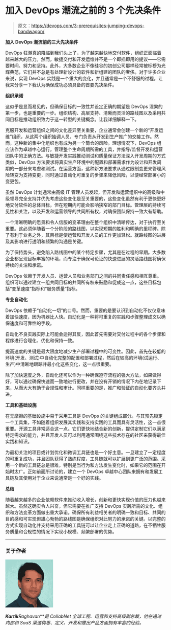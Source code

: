 # 加入 DevOps 潮流之前的 3 个先决条件

> 原文：<https://devops.com/3-prerequisites-jumping-devops-bandwagon/>

**加入 DevOps 潮流前的三大先决条件**

DevOps 狂潮真的降临到我们头上了，为了越来越快地交付软件，组织正面临着越来越大的压力。然而，敏捷交付和开发运维并不是一个即插即用的提议——它需要时间、努力和坚持。此外，大多数企业不像硅谷的初创公司那样经常被标榜为光辉典范，它们并不总是有处理新设计的软件和新组建的团队的奢侈。对于许多企业来说，实现 DevOps 实践是一个重大的变化，并且通常是一个不舒服的过程。让我来分享一下我认为确保成功必须具备的首要先决条件。

**组织承诺**

这似乎是显而易见的，但确保目标的一致性并设定正确的期望是 DevOps 涅槃的第一步，也是重要的一步。组织结构、高层支持、清晰而灵活的路线图以及采用共同目标是推动组织致力于这一转型的关键概念。让我详细解释一下。

克服开发和运营组织之间的文化差异至关重要，企业通常会创建一个新的“开发运维”组织，从这两个组织抽调人员，专门负责从开发到生产推广的交接工作。然而，这种新的集中化组织也有成为另一个筒仓的风险。理想情况下，DevOps 组应该作为卓越中心运行，管理整个生命周期所需的工具，并指导/监督开发和运营团队中的正确方法。与敏捷开发实践推动测试和质量保证方法深入开发周期的方式类似，DevOps 方法要求将真实生产环境中的配置和部署需求作为设计和开发周期的一部分来考虑和测试。在运营方面，这种新方法要求从通过限制变更来管理风险转变为支持变更，同时通过自动化可重复的步骤来降低风险，以便经常部署小的变更包。

虽然 DevOps 计划通常由高级 IT 管理人员发起，但开发和运营组织中的高级和中级领导完全支持并优先考虑这些变化是至关重要的，这些变化虽然有利于更快更好地交付软件的总体目标，但在短期内可能会影响狭窄的部门目标。管理层的持续可见性和关注，以及开发和运营领导的共同所有权，对确保团队保持一致大有帮助。

一个清晰明确的愿景和令人信服的变革理由在整个组织中清晰传达，对于执行至关重要。这必须伴随着一个分阶段的路线图，以实现短期的胜利和明确的里程碑。除了有利于业务之外，其目标是使运营和开发人员的工作更加轻松。就路线图的进展及其影响进行透明和频繁的沟通是关键。

为了保持势头，避免陷入路线图中的某个特定步骤，尤其是在过程的早期。大多数企业都呈现目标丰富的环境，而专注于确保可论证的快速进展的灵活路线图将确保持续的关注和承诺。

DevOps 依赖于开发人员、运营人员和业务部门之间的共同责任感和相互尊重。组织可以通过建立一组共同目标的共同所有权来鼓励和促成这一点，这些目标包括“变革速度”指标和“服务质量”指标。

**专业自动化**

DevOps 依赖于“自动化一切”的口号。然而，重要的是要认识到自动化不仅仅意味着加快速度，因为机器比人快。自动化是一种将可重复的实践和步骤整理成文以确保速度和可靠性的手段。

自动化不良实践实际上可能会适得其反，因此首先需要对交付过程中的各个步骤和程序进行合理化、优化和保持一致。

提高速度的关键是最大限度地减少生产部署过程中的可变性。因此，首先在较低的环境(开发、测试)中自动化完整的配置和部署过程，然后在较高的环境(试运行、生产)中清晰地跟踪并最小化这些变化，这一点很重要。

除了加快速度之外，自动化还可以作为一种确保遵守流程的强大方法，如果做得好，可以通过确保快速而一致地进行更改，并在没有开销的情况下内在地记录下来，从而大大有助于合规性和审计。同样重要的是，推广和验证的自动化要齐头并进。

**工具和基础设施**

在无摩擦的基础设施中易于采用工具是 DevOps 的关键组成部分。与其预先锁定一个工具集，不如随着组织发展其实践和支持实践的工具而具有灵活性，这一点很重要。开源工具非常适合这一点。它们更快地结合新的创新，提供定制它们以满足特定需求的能力，并且开发人员可以利用通常围绕这些技术存在的社区来获得最佳实践和知识。

为最初关注的项目或计划优化和微调工具链也是一个好主意。一旦建立了一定程度的可重复成功，并且团队获得了熟练程度，工具链就可以扩展到更广泛的范围。采用一个新的工具链总是很难，特别是当行为和方法发生变化时，如果它的范围在开始时太广。正如前面所讨论的，建立一个 DevOps 卓越中心团队来拥有和发展工具链及其使用对于企业来说通常是一个好的实践。

**总结**

随着越来越多的企业依赖软件来推动收入增长，创新和更快实现价值的压力也越来越大。虽然这确实令人兴奋，但它需要在推广支持 DevOps 实践所需的文化、组织和方法变革方面做出重大承诺。确保所有利益相关者的明确一致和目标、共同的目的感和可实现但雄心勃勃的路线图是确保组织对此努力的承诺的关键。以完整的方式实现自动化并支持采用正确的工具链可以让企业走上正确的道路，在不牺牲服务质量和合规性的情况下实现小规模、频繁部署的优势。

* * *

### **关于作者**

[![KartikRaghavan](img/d91a000b3a766b5ddcdfcf73fecd85e6.png)](https://devops.com/wp-content/uploads/2014/11/KartikRaghavan.jpg)

***Kartik**Raghavan****是 CollabNet 全球工程、运营和支持高级副总裁，他在通过内部和 SaaS 渠道构思、定义、开发和推出产品方面拥有丰富的经验。*